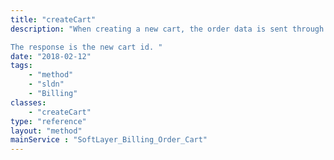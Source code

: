```yaml
---
title: "createCart"
description: "When creating a new cart, the order data is sent through SoftLayer_Product_Order::verifyOrder to make sure that the cart contains valid data. If an issue is found with the order, an exception will be thrown and you will receive the same response as if SoftLayer_Product_Order::verifyOrder were called directly. Once the order verification is complete, the cart will be created. 

The response is the new cart id. "
date: "2018-02-12"
tags:
    - "method"
    - "sldn"
    - "Billing"
classes:
    - "createCart"
type: "reference"
layout: "method"
mainService : "SoftLayer_Billing_Order_Cart"
---
```


